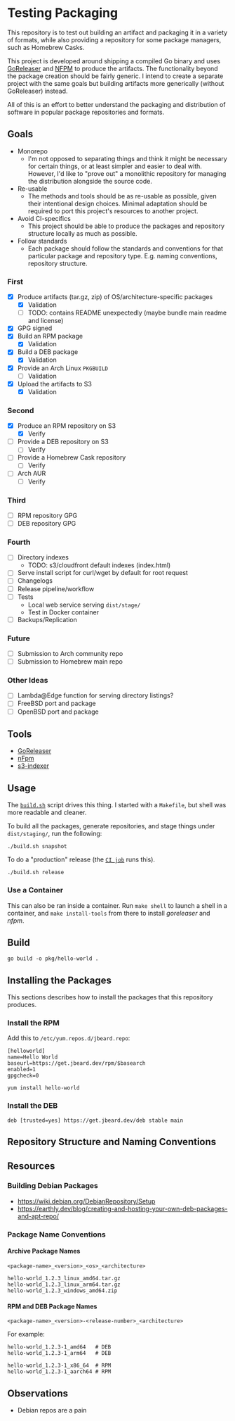 # Testing Packaging

This repository is to test out building an artifact and
packaging it in a variety of formats, while also providing a
repository for some package managers, such as Homebrew Casks.

This project is developed around shipping a compiled Go binary and uses
[GoReleaser]() and [NFPM]()
to produce the artifacts. The functionality beyond the package creation should
be fairly generic. I intend to create a separate project with the same goals
but building artifacts more generically (without GoReleaser) instead.

All of this is an effort to better understand the packaging and distribution of
software in popular package repositories and formats.

## Goals

* Monorepo
    * I'm not opposed to separating things and think it might be necessary for
      certain things, or at least simpler and easier to deal with. However, I'd
      like to "prove out" a monolithic repository for managing the distribution
      alongside the source code.
* Re-usable
    * The methods and tools should be as re-usable as possible, given their
      intentional design choices. Minimal adaptation should be required to port
      this project's resources to another project.
* Avoid CI-specifics
    * This project should be able to produce the packages and repository
      structure locally as much as possible.
* Follow standards
    * Each package should follow the standards and conventions for that
      particular package and repository type. E.g. naming conventions,
      repository structure.

### First

* [x] Produce artifacts (tar.gz, zip) of OS/architecture-specific packages
    * [x] Validation
    * [ ] TODO: contains README unexpectedly (maybe bundle main readme and license)
* [x] GPG signed
* [x] Build an RPM package
    * [x] Validation
* [x] Build a DEB package
    * [x] Validation
* [x] Provide an Arch Linux `PKGBUILD`
    * [ ] Validation
* [x] Upload the artifacts to S3
    * [x] Validation

### Second

* [x] Produce an RPM repository on S3
    * [x] Verify
* [ ] Provide a DEB repository on S3
    * [ ] Verify
* [ ] Provide a Homebrew Cask repository
    * [ ] Verify
* [ ] Arch AUR
    * [ ] Verify

### Third

* [ ] RPM repository GPG
* [ ] DEB repository GPG

### Fourth

* [ ] Directory indexes
  * TODO: s3/cloudfront default indexes (index.html)
* [ ] Serve install script for curl/wget by default for root request
* [ ] Changelogs
* [ ] Release pipeline/workflow
* [ ] Tests
    * Local web service serving `dist/stage/`
    * Test in Docker container
* [ ] Backups/Replication

### Future

* [ ] Submission to Arch community repo
* [ ] Submission to Homebrew main repo

### Other Ideas

* [ ] Lambda@Edge function for serving directory listings?
* [ ] FreeBSD port and package
* [ ] OpenBSD port and package

## Tools

* [GoReleaser](https://goreleaser.com/)
* [nFpm](https://nfpm.goreleaser.com/)
* [s3-indexer](tools/s3-indexer)

## Usage

The [`build.sh`](build.sh) script drives this thing. I started with a
`Makefile`, but shell was more readable and cleaner.

To build all the packages, generate repositories, and stage things under
`dist/staging/`, run the following:

```shell
./build.sh snapshot
```

To do a "production" release (the [`CI job`](.github/workflows/ci.yml) runs
this).

```shell
./build.sh release
```

### Use a Container

This can also be ran inside a container. Run `make shell` to launch a shell in
a container, and `make install-tools` from there to install _goreleaser_ and
_nfpm_.

## Build

```shell
go build -o pkg/hello-world .
```

## Installing the Packages

This sections describes how to install the packages that this repository
produces.

### Install the RPM

Add this to `/etc/yum.repos.d/jbeard.repo`:

```plain
[helloworld]
name=Hello World
baseurl=https://get.jbeard.dev/rpm/$basearch
enabled=1
gpgcheck=0
```

```shell
yum install hello-world
```

### Install the DEB

```plain
deb [trusted=yes] https://get.jbeard.dev/deb stable main
```

## Repository Structure and Naming Conventions

## Resources

### Building Debian Packages

* <https://wiki.debian.org/DebianRepository/Setup>
* <https://earthly.dev/blog/creating-and-hosting-your-own-deb-packages-and-apt-repo/>

### Package Name Conventions

#### Archive Package Names

```plain
<package-name>_<version>_<os>_<architecture>
```

```plain
hello-world_1.2.3_linux_amd64.tar.gz
hello-world_1.2.3_linux_arm64.tar.gz
hello-world_1.2.3_windows_amd64.zip
```

#### RPM and DEB Package Names

```plain
<package-name>_<version>-<release-number>_<architecture>
```

For example:

```plain
hello-world_1.2.3-1_amd64   # DEB
hello-world_1.2.3-1_arm64   # DEB

hello-world_1.2.3-1_x86_64  # RPM
hello-world_1.2.3-1_aarch64 # RPM
```

## Observations

* Debian repos are a pain
